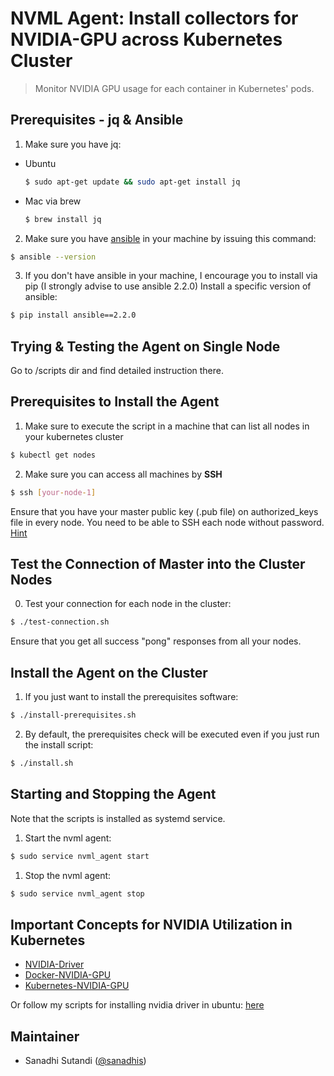 # NVML Agent: Install collectors for NVIDIA-GPU across Kubernetes Cluster

> Monitor NVIDIA GPU usage for each container in Kubernetes' pods.

## Prerequisites - jq & Ansible

1. Make sure you have jq:
* Ubuntu
  ```bash
  $ sudo apt-get update && sudo apt-get install jq
  ```
* Mac via brew
  ```bash
  $ brew install jq
  ```

2. Make sure you have [ansible](http://docs.ansible.com/ansible/latest/intro_installation.html) in your machine by issuing this command:
  ```bash
  $ ansible --version
  ```

3. If you don't have ansible in your machine, I encourage you to install via pip (I strongly advise to use ansible 2.2.0)
Install a specific version of ansible:
  ```bash
  $ pip install ansible==2.2.0
  ```

## Trying & Testing the Agent on Single Node
Go to /scripts dir and find detailed instruction there.

## Prerequisites to Install the Agent

1. Make sure to execute the script in a machine that can list all nodes in your kubernetes cluster
  ```bash
  $ kubectl get nodes
  ```

2. Make sure you can access all machines by **SSH**
  ```bash
  $ ssh [your-node-1]
  ```
Ensure that you have your master public key (.pub file) on authorized_keys file in every node. You need to be able to SSH each node without password.
[Hint](http://www.linuxproblem.org/art_9.html)

## Test the Connection of Master into the Cluster Nodes
0. Test your connection for each node in the cluster:
  ```bash
  $ ./test-connection.sh
  ```
Ensure that you get all success "pong" responses from all your nodes.

## Install the Agent on the Cluster

1. If you just want to install the prerequisites software:
  ```bash
  $ ./install-prerequisites.sh
  ```

2. By default, the prerequisites check will be executed even if you just run the install script:
  ```bash
  $ ./install.sh
  ```

## Starting and Stopping the Agent
Note that the scripts is installed as systemd service.
1. Start the nvml agent:
  ```bash
  $ sudo service nvml_agent start
  ```

1. Stop the nvml agent:
  ```bash
  $ sudo service nvml_agent stop
  ```

## Important Concepts for NVIDIA Utilization in Kubernetes

- [NVIDIA-Driver](http://docs.nvidia.com/cuda/cuda-installation-guide-linux/index.html)
- [Docker-NVIDIA-GPU](https://github.com/NVIDIA/nvidia-docker/wiki)
- [Kubernetes-NVIDIA-GPU](https://kubernetes.io/docs/tasks/manage-gpus/scheduling-gpus/)

Or follow my scripts for installing nvidia driver in ubuntu: [here](https://github.com/sanadhis/kube-ubuntu-utils)

## Maintainer

- Sanadhi Sutandi ([@sanadhis](https://github.com/sanadhis))